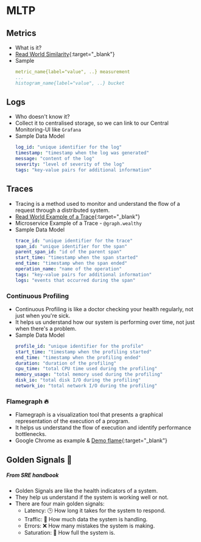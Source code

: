 # MLTP
<style>
  .highlight {
  background-color: #f4f4f4;
  padding: 5px;
  border-radius: 5px 5px 15px 15px;
  font-family: "Google Sans";
  border-top: 10px solid black;
  box-shadow: 0 4px 8px 0 rgba(0,0,0,0.2);
}
</style>


## Metrics
- What is it?
- [Read World Similarity](https://www.tradingview.com/chart/?symbol=DFM%3ADTC){:target="_blank"}
- Sample
    ```yaml
    metric_name{label="value", ..} measurement
    ...
    histogram_name{label="value", ..} bucket
    ```

## Logs
- Who doesn't know it?
- Collect it to centralised storage, so we can link to our Central Monitoring-UI like `Grafana`
- Sample Data Model
    ```yaml
    log_id: "unique identifier for the log"
    timestamp: "timestamp when the log was generated"
    message: "content of the log"
    severity: "level of severity of the log"
    tags: "key-value pairs for additional information"
    ```



## Traces 

- Tracing is a method used to monitor and understand the flow of a request through a distributed system.
- [Read World Example of a Trace](https://kepler.gl/demo/world_flights){:target="_blank"}
- Microservice Example of a Trace - `@graph.wealthy`
- Sample Data Model
    ```yaml
    trace_id: "unique identifier for the trace"
    span_id: "unique identifier for the span"
    parent_span_id: "id of the parent span"
    start_time: "timestamp when the span started"
    end_time: "timestamp when the span ended"
    operation_name: "name of the operation"
    tags: "key-value pairs for additional information"
    logs: "events that occurred during the span"
    ```


### Continuous Profiling
- Continuous Profiling is like a doctor checking your health regularly, not just when you're sick.
- It helps us understand how our system is performing over time, not just when there's a problem.
- Sample Data Model
    ```yaml
    profile_id: "unique identifier for the profile"
    start_time: "timestamp when the profiling started"
    end_time: "timestamp when the profiling ended"
    duration: "duration of the profiling"
    cpu_time: "total CPU time used during the profiling"
    memory_usage: "total memory used during the profiling"
    disk_io: "total disk I/O during the profiling"
    network_io: "total network I/O during the profiling"
    ```

### Flamegraph  🔥

- Flamegraph is a visualization tool that presents a graphical representation of the execution of a program.
- It helps us understand the flow of execution and identify performance bottlenecks.
- Google Chrome as example & [Demo flame](https://demo.pyroscope.io/?query=rideshare-app-python.cpu%7B%7D){:target="_blank"}


## Golden Signals 🚦
##### From SRE handbook
- Golden Signals are like the health indicators of a system.
- They help us understand if the system is working well or not.
- There are four main golden signals:
    - Latency: 🕒 How long it takes for the system to respond.
    - Traffic: 🚦 How much data the system is handling.
    - Errors: ❌ How many mistakes the system is making.
    - Saturation: 🔄 How full the system is.


